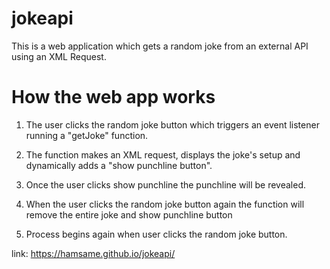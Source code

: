 # jokeapi
This is a web application which gets a random joke from an external API using an XML Request.

# How the web app works
1) The user clicks the random joke button which triggers an event listener running a "getJoke" function.

2) The function makes an XML request, displays the joke's setup and dynamically adds a "show punchline button".

3) Once the user clicks show punchline the punchline will be revealed. 

4) When the user clicks the random joke button again the function will remove the entire joke and show punchline button

5) Process begins again when user clicks the random joke button.

link: https://hamsame.github.io/jokeapi/
